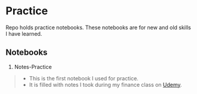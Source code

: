 # Practice
Repo holds practice notebooks. These notebooks are for new and old skills I have learned.
## Notebooks
1. Notes-Practice
 >- This is the first notebook I used for practice.
 >- It is filled with notes I took during my finance class on [Udemy](https://www.udemy.com/course/python-for-finance-investment-fundamentals-data-analytics/).
